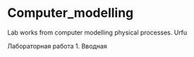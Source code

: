 # Computer_modelling
Lab works from computer modelling physical processes. Urfu

Лабораторная работа 1. Вводная
